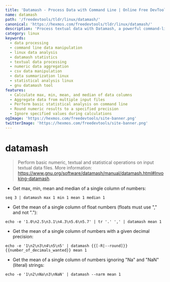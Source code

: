 ```yaml
---
title: 'Datamash - Process Data with Command Line | Online Free DevTools by Hexmos'
name: datamash
path: '/freedevtools/tldr/linux/datamash/'
canonical: 'https://hexmos.com/freedevtools/tldr/linux/datamash/'
description: 'Process textual data with Datamash, a powerful command-line tool for performing statistical operations. Analyze and manipulate data efficiently. Free online tool, no registration required.'
category: linux
keywords:
  - data processing
  - command line data manipulation
  - linux data analysis
  - datamash statistics
  - textual data processing
  - numeric data aggregation
  - csv data manipulation
  - data summarization linux
  - statistical analysis linux
  - gnu datamash tool
features:
  - Calculate max, min, mean, and median of data columns
  - Aggregate data from multiple input files
  - Perform basic statistical analysis on command line
  - Round numeric results to a specified precision
  - Ignore specified values during calculations
ogImage: 'https://hexmos.com/freedevtools/site-banner.png'
twitterImage: 'https://hexmos.com/freedevtools/site-banner.png'
---
```


# datamash

> Perform basic numeric, textual and statistical operations on input textual data files.
> More information: <https://www.gnu.org/software/datamash/manual/datamash.html#Invoking-datamash>.

- Get max, min, mean and median of a single column of numbers:

`seq 3 | datamash max 1 min 1 mean 1 median 1`

- Get the mean of a single column of float numbers (floats must use "," and not "."):

`echo -e '1.0\n2.5\n3.1\n4.3\n5.6\n5.7' | tr '.' ',' | datamash mean 1`

- Get the mean of a single column of numbers with a given decimal precision:

`echo -e '1\n2\n3\n4\n5\n5' | datamash {{[-R|--round]}} {{number_of_decimals_wanted}} mean 1`

- Get the mean of a single column of numbers ignoring "Na" and "NaN" (literal) strings:

`echo -e '1\n2\nNa\n3\nNaN' | datamash --narm mean 1`
